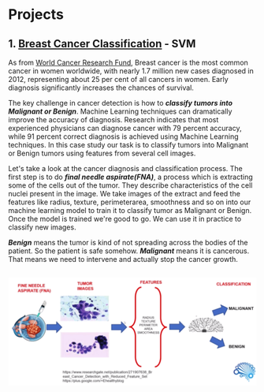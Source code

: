 # Projects
## 1\. <a href="Breast%20Cancer%20Classification">Breast Cancer Classification</a> - SVM

As from [World Cancer Research Fund](https://www.wcrf.org/dietandcancer/breast-cancer), Breast cancer is the most common cancer in women worldwide, with nearly 1.7 million new cases diagnosed in 2012, representing about 25 per cent of all cancers in women. Early diagnosis significantly increases the chances of survival.

The key challenge in cancer detection is how to **_classify tumors into Malignant or Benign_**. Machine Learning techniques can dramatically improve the accuracy of diagnosis. Research indicates that most experienced physicians can diagnose cancer with 79 percent accuracy, while 91 percent correct diagnosis is achieved using Machine Learning techniques. In this case study our task is to classify tumors into Malignant or Benign tumors using features from several cell images.

Let's take a look at the cancer diagnosis and classification process. The first step is to do **_final needle aspirate(FNA)_**, a process which is extracting some of the cells out of the tumor. They describe characteristics of the cell nuclei present in the image. We take images of the extract and feed the features like radius, texture, perimeterarea, smoothness and so on into our machine learning model to train it to classify tumor as Malignant or Benign. Once the model is trained we're good to go. We can use it in practice to classify new images.

**_Benign_** means the tumor is kind of not spreading across the bodies of the patient. So the patient is safe somehow. **_Malignant_** means it is cancerous. That means we need to intervene and actually stop the cancer growth.

## ![](Breast%20Cancer%20Classification/images/procedure.png)